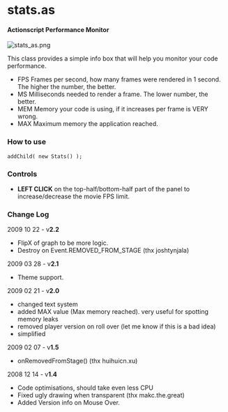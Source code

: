 stats.as
========

#### Actionscript Performance Monitor ####

![stats_as.png](http://github.com/mrdoob/stats.as/raw/master/assets/stats_as.png)

This class provides a simple info box that will help you monitor your code performance.

* FPS Frames per second, how many frames were rendered in 1 second. The higher the number, the better.
* MS Milliseconds needed to render a frame. The lower number, the better.
* MEM Memory your code is using, if it increases per frame is VERY wrong.
* MAX Maximum memory the application reached.

### How to use ###

	addChild( new Stats() );

### Controls ###

* **LEFT CLICK** on the top-half/bottom-half part of the panel to increase/decrease the movie FPS limit.

### Change Log ###

2009 10 22 - v**2.2**

* FlipX of graph to be more logic.
* Destroy on Event.REMOVED_FROM_STAGE (thx joshtynjala)


2009 03 28 - v**2.1**

* Theme support.


2009 02 21 - v**2.0**

* changed text system
* added MAX value (Max memory reached). very useful for spotting memory leaks
* removed player version on roll over (let me know if this is a bad idea)
* simplified


2009 02 07 - v**1.5**
* onRemovedFromStage() (thx huihuicn.xu)


2008 12 14 - v**1.4**

* Code optimisations, should take even less CPU
* Fixed ugly drawing when transparent (thx makc.the.great)
* Added Version info on Mouse Over.
